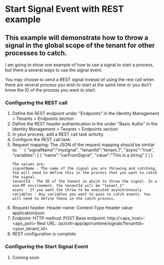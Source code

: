 # Start Signal Event with REST example
## This example will demonstrate how to throw a signal in the global scope of the tenant for other processes to catch.

I am going to show one example of how to use a signal to start a process, but there a several ways to use the signal event.

You may choose to send a REST signal instead of using the rest call when there are several process you wish to start at the same time or you don't know the ID of the process you want to start.

### Configuring the REST call
1. Define the REST endpoint under "Endpoints" in the Identity Management > Tenants > Endpoints section
1. Define the REST header authentication in the under "Basic Auths" in the Identity Management > Tenants > Endpoints section
1. In your process, add a REST call task activity.
1. Configure the REST call task:
  1.  Request mapping:
    The JSON of the request mapping should be similar to:
    ```
      {
          "signalName":"mysignal",
          "tenantId":"tenant_1",
          "async":"true",
          "variables":
            [
              {
                "name":"varFromSignal",
                "value":"This is a string"
              }
            ]
      }
      ```
      The values are:
      signalName - The name of the signal you are throwing and catching. You will need to define this in the process that you want to catch the signal.
      tenantId - The ID of the tenant in which to throw the signal. In a non-MT environment, the tenantId will be "tenant_1"
      async - If you want the throw to be executed asynchronously
      variables - Any variables you want to pass to catch events. You will need to define these in the catch process.
  1. Request header:
    Header name: Content-Type
    Header value: application/json
  1. Endpoint:
    HTTP method: POST
    Base endpoint: http://<aps_host>:<aps_port>
    Rest URL: /activiti-app/api/runtime/signals?tenantId=<your_tenant_id>
  1. REST configuration is complete

### Configuring the Start Signal Event
1. Coming soon
